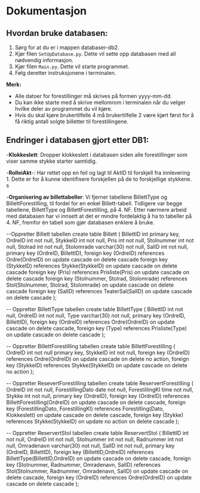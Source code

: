 # Dokumentasjon

## Hvordan bruke databasen:

1. Sørg for at du er i mappen databaser-db2.
2. Kjør filen `SetUpDatabase.py`. Dette vil sette opp databasen med all nødvendig informasjon.
3. Kjør filen `Main.py`. Dette vil starte programmet.
4. Følg deretter instruksjonene i terminalen.

**Merk:**

- Alle datoer for forestillinger må skrives på formen yyyy-mm-dd.
- Du kan ikke starte med å skrive mellomrom i terminalen når du velger hvilke deler av programmet du vil kjøre.
- Hvis du skal kjøre brukertilfelle 4 må brukertilfelle 2 være kjørt først for å få riktig antall solgte billetter til forestillingene.

## Endringer i databasen gjort etter DB1:

-**Klokkeslett**: Dropper klokkeslett i databasen siden alle forestillinger som viser samme stykke starter samtidig.

-**RolleiAkt**-: Har rettet opp en feil og lagt til AktID til forskjell fra innlevering 1. Dette er for å kunne identifisere forskjellen på de to forskjellige stykkene. s

-**Organisering av billettabeller**: Vi fjerner tabellene BillettType og BillettForestilling, til fordel for en enkel Billett-tabell. Tidligere var begge tabellene, BillettType og BillettForestilling, på 4. NF. Etter nærmere arbeid med databasen har vi innsett at det er mindre fordelaktig å ha to tabeller på 4. NF, fremfor én tabell som gjør databasen enklere å bruke.

--Oppretter Billett tabellen
create table Billett (
BillettID int primary key,
OrdreID int not null,
StykkeID int not null,
Pris int not null,
Stolnummer int not null,
Stolrad int not null,
Stolomrade varchar(30) not null,
SalID int not null,
primary key (OrdreID, BillettID),
foreign key (OrdreID) references Ordre(OrdreID)
on update cascade
on delete cascade
foreign key (StykkeID) references Stykke(StykkeID)
on update cascade
on delete cascade
foreign key (Pris) references Prisliste(Pris)
on update cascade
on delete cascade
foreign key (Stolnummer, Stolrad, Stolomrade) references Stol(Stolnummer, Stolrad, Stolomrade)
on update cascade
on delete cascade
foreign key (SalID) references TeaterSal(SalID)
on update cascade
on delete cascade
);

-- Oppretter BillettType tabellen
create table BillettType (
BillettID int not null,
OrdreID int not null,
Type varchar(30) not null,
primary key (OrdreID, BillettID),
foreign key (OrdreID) references Ordre(OrdreID)
on update cascade
on delete cascade,
foreign key (Type) references Prisliste(Type)
on update cascade
on delete cascade
);

-- Oppretter BillettForestilling tabellen
create table BillettForestilling (
OrdreID int not null primary key,
StykkeID int not null,
foreign key (OrdreID) references Ordre(OrdreID)
on update cascade
on delete no action,
foreign key (StykkeID) references Stykke(StykkeID)
on update cascade
on delete no action
);

-- Oppretter ResevertForestilling tabellen
create table ReservertForestilling (
OrdreID int not null,
ForestillingDato date not null,
ForestillingKl time not null,
Stykke int not null,
primary key (OrdreID),
foreign key (OrdreID) references BillettForestilling(OrdreID)
on update cascade
on delete cascade,
foreign key (ForestillingDato, ForestillingKl) references Forestilling(Dato, Klokkeslett)
on update cascade
on delete cascade,
foreign key (Stykke) references Stykke(StykkeID)
on update no action
on delete cascade
);

-- Oppretter ReservertStol tabellen
create table ReservertStol (
BillettID int not null,
OrdreID int not null,
Stolnummer int not null,
Radnummer int not null,
Omradenavn varchar(30) not null,
SalID int not null,
primary key (OrdreID, BillettID),
foreign key (BillettID,OrdreID) references BillettType(BillettID,OrdreID)
on update cascade
on delete cascade,
foreign key (Stolnummer, Radnummer, Omradenavn, SalID) references Stol(Stolnummer, Radnummer, Omradenavn, SalID)
on update cascade
on delete cascade,
foreign key (OrdreID) references Ordre(OrdreID)
on update cascade
on delete cascade
);
